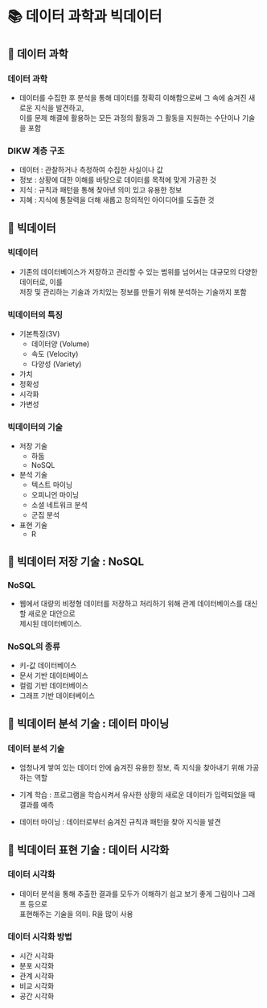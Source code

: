 
# 📚 데이터 과학과 빅데이터

## 📌 데이터 과학

### 데이터 과학

- 데이터를 수집한 후 분석을 통해 데이터를 정확히 이해함으로써 그 속에 숨겨진 새로운 지식을 발견하고,  
이를 문제 해결에 활용하는 모든 과정의 활동과 그 활동을 지원하는 수단이나 기술을 포함

### DIKW 계층 구조

- 데이터 : 관찰하거나 측정하여 수집한 사실이나 값
- 정보 : 상황에 대한 이해를 바탕으로 데이터를 목적에 맞게 가공한 것
- 지식 : 규칙과 패턴을 통해 찾아낸 의미 있고 유용한 정보
- 지혜 : 지식에 통찰력을 더해 새롭고 창의적인 아이디어를 도출한 것

## 📌 빅데이터

### 빅데이터

- 기존의 데이터베이스가 저장하고 관리할 수 있는 범위를 넘어서는 대규모의 다양한 데이터로, 이를  
저장 및 관리하는 기술과 가치있는 정보를 만들기 위해 분석하는 기술까지 포함

### 빅데이터의 특징

- 기본특징(3V)
  - 데이터양 (Volume)
  - 속도 (Velocity)
  - 다양성 (Variety)
- 가치
- 정확성
- 시각화
- 가변성

### 빅데이터의 기술

- 저장 기술
    - 하둡
    - NoSQL
- 분석 기술
    - 텍스트 마이닝
    - 오피니언 마이닝
    - 소셜 네트워크 분석
    - 군집 분석
- 표현 기술
    - R

## 📌 빅데이터 저장 기술 : NoSQL

### NoSQL

- 웹에서 대량의 비정형 데이터를 저장하고 처리하기 위해 관계 데이터베이스를 대신할 새로운 대안으로  
제시된 데이터베이스.

### NoSQL의 종류

- 키-값 데이터베이스
- 문서 기반 데이터베이스
- 컬럼 기반 데이터베이스
- 그래프 기반 데이터베이스

## 📌 빅데이터 분석 기술 : 데이터 마이닝

###  데이터 분석 기술

- 엄청나게 쌓여 있는 데이터 안에 숨겨진 유용한 정보, 즉 지식을 찾아내기 위해 가공하는 역할

- 기계 학습 : 프로그램을 학습시켜서 유사한 상황의 새로운 데이터가 입력되었을 때 결과를 예측
- 데이터 마이닝 : 데이터로부터 숨겨진 규칙과 패턴을 찾아 지식을 발견

## 📌 빅데이터 표현 기술 : 데이터 시각화

### 데이터 시각화

- 데이터 분석을 통해 추출한 결과를 모두가 이해하기 쉽고 보기 좋게 그림이나 그래프 등으로  
표현해주는 기술을 의미. R을 많이 사용

### 데이터 시각화 방법

- 시간 시각화
- 분포 시각화
- 관계 시각화
- 비교 시각화
- 공간 시각화



